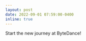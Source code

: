 ```yaml
---
layout: post
date: 2022-09-01 07:59:00-0400
inline: true
---
```


Start the new journey at ByteDance!
